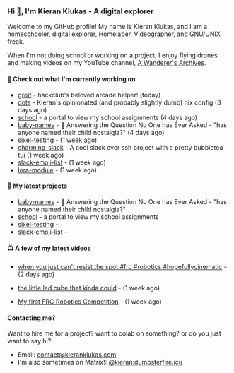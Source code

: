 ### Hi 👋, I'm Kieran Klukas - A digital explorer 

Welcome to my GitHub profile! My name is Kieran Klukas, and I am a homeschooler, digital explorer, Homelaber, Videographer, and GNU/UNIX freak.

When I'm not doing school or working on a project, I enjoy flying drones and making videos on my YouTube channel, [A Wanderer's Archives](https://youtube.com/@wanderer.archives).

#### 👷 Check out what I'm currently working on

- [grolf](https://github.com/kcoderhtml/grolf) - hackclub's beloved arcade helper! (today)
- [dots](https://github.com/kcoderhtml/dots) - Kieran's opinionated (and probably slightly dumb) nix config (3 days ago)
- [school](https://github.com/kcoderhtml/school) - a portal to view my school assignments (4 days ago)
- [baby-names](https://github.com/kcoderhtml/baby-names) - 👶 Answering the Question No One has Ever Asked - "has anyone named their child nostalgia?" (4 days ago)
- [sixel-testing](https://github.com/kcoderhtml/sixel-testing) -  (1 week ago)
- [charming-slack](https://github.com/kcoderhtml/charming-slack) - A cool slack over ssh project with a pretty bubbletea tui (1 week ago)
- [slack-emoji-list](https://github.com/kcoderhtml/slack-emoji-list) -  (1 week ago)
- [lora-module](https://github.com/kcoderhtml/lora-module) -  (1 week ago)

#### 🌱 My latest projects

- [baby-names](https://github.com/kcoderhtml/baby-names) - 👶 Answering the Question No One has Ever Asked - "has anyone named their child nostalgia?"
- [school](https://github.com/kcoderhtml/school) - a portal to view my school assignments
- [sixel-testing](https://github.com/kcoderhtml/sixel-testing) - 
- [slack-emoji-list](https://github.com/kcoderhtml/slack-emoji-list) - 

#### 📺 A few of my latest videos

- [when you just can't resist the spot #frc #robotics #hopefullycinematic](https://www.youtube.com/watch?v=Y7SZ_TDleGM) - (2 days ago)

- [the little led cube that kinda could](https://www.youtube.com/watch?v=um7v7Y04vGw) - (1 week ago)

- [My first FRC Robotics Competition](https://www.youtube.com/watch?v=w_o2-eqkbCk) - (1 week ago)



#### Contacting me?

Want to hire me for a project? want to colab on something? or do you just want to say hi?

- Email: [contact@kieranklukas.com](mailto:contact@kieranklukas.com)
- I'm also sometimes on Matrix!: [@kieran:dumpsterfire.icu](https://matrix.to/#/@kieran.matrix.dumpsterfire.icu)
